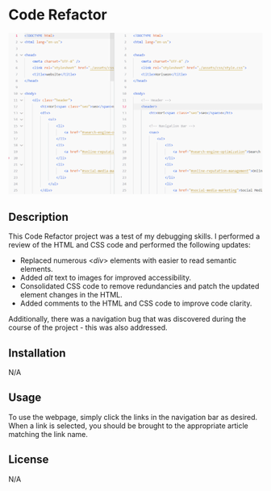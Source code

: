 # Code Refactor
![image of code pre and post refactoring](./assets/refactor.png)

## Description
This Code Refactor project was a test of my debugging skills. I performed a review of the HTML and CSS code and performed the following updates:
- Replaced numerous <$div$> elements with easier to read semantic elements.
- Added *alt* text to images for improved accessibility. 
- Consolidated CSS code to remove redundancies and patch the updated element changes in the HTML.
- Added comments to the HTML and CSS code to improve code clarity.

Additionally, there was a navigation bug that was discovered during the course of the project - this was also addressed.

## Installation
N/A

## Usage
To use the webpage, simply click the links in the navigation bar as desired. When a link is selected, you should be brought to the appropriate article matching the link name.

## License
N/A
